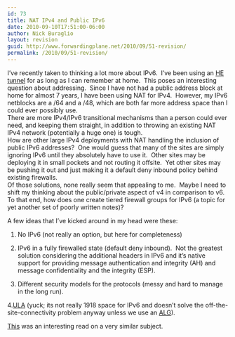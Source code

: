 ```yaml
---
id: 73
title: NAT IPv4 and Public IPv6
date: 2010-09-10T17:51:00-06:00
author: Nick Buraglio
layout: revision
guid: http://www.forwardingplane.net/2010/09/51-revision/
permalink: /2010/09/51-revision/
---
```

I&#8217;ve recently taken to thinking a lot more about IPv6.  I&#8217;ve been using an [HE tunnel](http://www.tunnelbroker.net/) for as long as I can remember at home.  This poses an interesting question about addressing.  Since I have not had a public address block at home for almost 7 years, I have been using NAT for IPv4.  However, my IPv6 netblocks are a /64 and a /48, which are both far more address space than I could ever possibly use.  
There are more IPv4/IPv6 transitional mechanisms than a person could ever need, and keeping them straight, in addition to throwing an existing NAT IPv4 network (potentially a huge one) is tough.  
How are other large IPv4 deployments with NAT handling the inclusion of public IPv6 addresses?  One would guess that many of the sites are simply ignoring IPv6 until they absolutely have to use it.  Other sites may be deploying it in small pockets and not routing it offsite.  Yet other sites may be pushing it out and just making it a default deny inbound policy behind existing firewalls.  
Of those solutions, none really seem that appealing to me.  Maybe I need to shift my thinking about the public/private aspect of v4 in comparison to v6.  
To that end, how does one create tiered firewall groups for IPv6 (a topic for yet another set of poorly written notes)?

A few ideas that I&#8217;ve kicked around in my head were these:

1. No IPv6 (not really an option, but here for completeness)

2. IPv6 in a fully firewalled state (default deny inbound).  Not the greatest solution considering the additional headers in IPv6 and it&#8217;s native support for providing message authentication and integrity (AH) and message confidentiality and the integrity (ESP).

3. Different security models for the protocols (messy and hard to manage in the long run).

4.[ULA](http://en.wikipedia.org/wiki/Unique_local_address) (yuck; its not really 1918 space for IPv6 and doesn&#8217;t solve the off-the-site-connectivity problem anyway unless we use an [ALG](http://en.wikipedia.org/wiki/Application-level_gateway)).

[This](http://yorickdowne.wordpress.com/2010/01/15/ipv6-addressing-renumbering/) was an interesting read on a very similar subject.